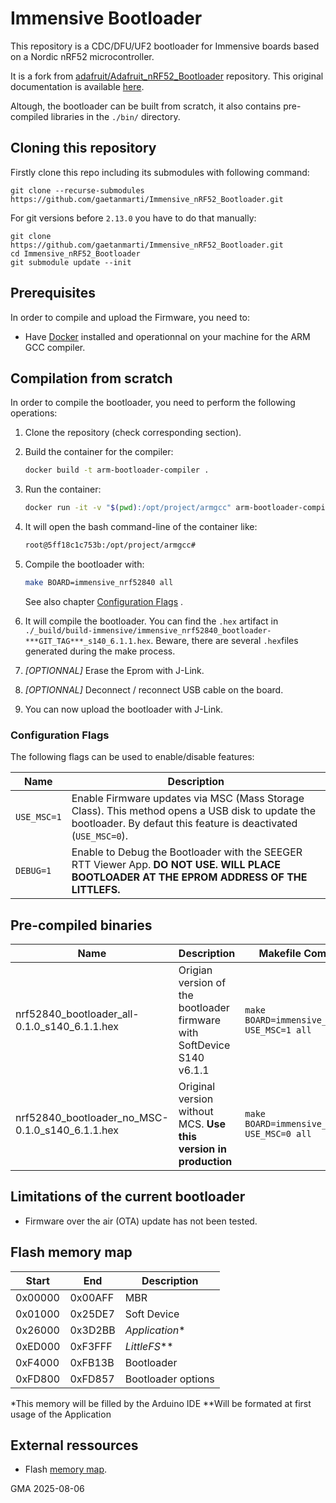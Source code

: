 # Immensive Bootloader

This repository is a CDC/DFU/UF2 bootloader for Immensive boards based on a Nordic nRF52 microcontroller.

It is a fork from [adafruit/Adafruit_nRF52_Bootloader](https://github.com/adafruit/Adafruit_nRF52_Bootloader) repository. This original documentation is available [here](./README_ORIGINAL.md).

Altough, the bootloader can be built from scratch, it also contains pre-compiled libraries in the `./bin/` directory. 

## Cloning this repository

Firstly clone this repo including its submodules with following command:

```
git clone --recurse-submodules https://github.com/gaetanmarti/Immensive_nRF52_Bootloader.git
```

For git versions before `2.13.0` you have to do that manually:
```
git clone https://github.com/gaetanmarti/Immensive_nRF52_Bootloader.git
cd Immensive_nRF52_Bootloader
git submodule update --init
```

## Prerequisites

In order to compile and upload the Firmware, you need to:

- Have [Docker](https://www.docker.com) installed and operationnal on your machine for the ARM GCC compiler.

## Compilation from scratch

In order to compile the bootloader, you need to perform the following operations:

1. Clone the repository (check corresponding section).

2. Build the container for the compiler:
    ```sh
    docker build -t arm-bootloader-compiler .       
    ```

3. Run the container:
    ```sh
    docker run -it -v "$(pwd):/opt/project/armgcc" arm-bootloader-compiler
    ```

4. It will open the bash command-line of the container like:
    ```sh
    root@5ff18c1c753b:/opt/project/armgcc#       
    ```

5. Compile the bootloader with:
    ```sh
    make BOARD=immensive_nrf52840 all
    ```
    See also chapter [Configuration Flags](#configuration-flags) .

6. It will compile the bootloader. You can find the `.hex` artifact in `./_build/build-immensive/immensive_nrf52840_bootloader-***GIT_TAG***_s140_6.1.1.hex`. Beware, there are several `.hex`files generated during the make process.

7. *[OPTIONNAL]* Erase the Eprom with J-Link.

8. *[OPTIONNAL]* Deconnect / reconnect USB cable on the board.

9. You can now upload the bootloader with J-Link. 

### Configuration Flags

The following flags can be used to enable/disable features:

| Name | Description |
|------|-------------|
|`USE_MSC=1` | Enable Firmware updates via MSC (Mass Storage Class). This method opens a USB disk to update the bootloader. By defaut this feature is deactivated (`USE_MSC=0`). |
|`DEBUG=1`| Enable to Debug the Bootloader with the SEEGER RTT Viewer App. **DO NOT USE. WILL PLACE BOOTLOADER AT THE EPROM ADDRESS OF THE LITTLEFS.**|


## Pre-compiled binaries

| Name | Description | Makefile Command |
|------|-------------|------------------|
| nrf52840_bootloader_all-0.1.0_s140_6.1.1.hex | Origian version of the bootloader firmware with SoftDevice S140 v6.1.1 | `make BOARD=immensive_nrf52840 USE_MSC=1 all` | 
| nrf52840_bootloader_no_MSC-0.1.0_s140_6.1.1.hex | Original version without MCS. **Use this version in production** |`make BOARD=immensive_nrf52840 USE_MSC=0 all`|

## Limitations of the current bootloader

- Firmware over the air (OTA) update has not been tested. 

## Flash memory map

| Start |   End   | Description |
|-------|---------|-------------|
|0x00000 | 0x00AFF | MBR |
|0x01000 | 0x25DE7 | Soft Device |
|0x26000 | 0x3D2BB | *Application** |
|0xED000 | 0xF3FFF | *LittleFS*** |
|0xF4000 | 0xFB13B | Bootloader |
|0xFD800 | 0xFD857 | Bootloader options |

*This memory will be filled by the Arduino IDE
**Will be formated at first usage of the Application

## External ressources

- Flash [memory map](https://learn.adafruit.com/bluefruit-nrf52-feather-learning-guide/hathach-memory-map).

GMA 2025-08-06